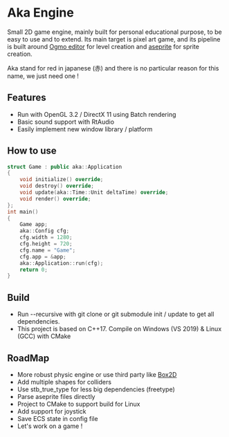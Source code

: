 # Aka Engine

Small 2D game engine, mainly built for personal educational purpose, to be easy to use and to extend. Its main target is pixel art game, and its pipeline is built around [Ogmo editor](https://ogmo-editor-3.github.io/) for level creation and [aseprite](https://www.aseprite.org/) for sprite creation.

Aka stand for red in japanese (赤) and there is no particular reason for this name, we just need one !

## Features
- Run with OpenGL 3.2 / DirectX 11 using Batch rendering
- Basic sound support with RtAudio
- Easily implement new window library / platform

## How to use
```cpp
struct Game : public aka::Application
{
	void initialize() override;
	void destroy() override;
	void update(aka::Time::Unit deltaTime) override;
	void render() override;
};
int main()
{
	Game app;
	aka::Config cfg;
	cfg.width = 1280;
	cfg.height = 720;
	cfg.name = "Game";
	cfg.app = &app;
	aka::Application::run(cfg);
	return 0;
}
```

## Build
-   Run --recursive with git clone or git submodule init / update to get all dependencies.
-   This project is based on C++17. Compile on Windows (VS 2019) & Linux (GCC) with CMake

## RoadMap
-   More robust physic engine or use third party like [Box2D](https://box2d.org/)
-   Add multiple shapes for colliders
-   Use stb_true_type for less big dependencies (freetype)
-   Parse aseprite files directly
-   Project to CMake to support build for Linux
-   Add support for joystick
-   Save ECS state in config file
-   Let's work on a game !
